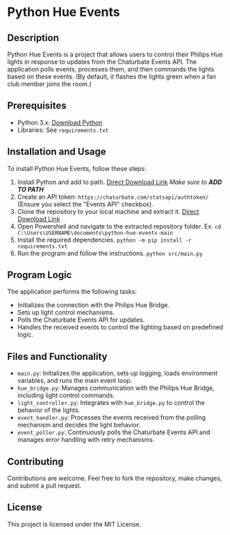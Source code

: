 # Python Hue Events

## Description
Python Hue Events is a project that allows users to control their Philips Hue lights in response to updates from the Chaturbate Events API. The application polls events, processes them, and then commands the lights based on these events. (By default, it flashes the lights green when a fan club member joins the room.)

## Prerequisites

- Python 3.x: [Download Python](https://www.python.org/downloads/)
- Libraries: See `requirements.txt`

## Installation and Usage
To install Python Hue Events, follow these steps:
1. Install Python and add to path. [Direct Download Link](https://www.python.org/ftp/python/3.12.1/python-3.12.1-amd64.exe) *Make sure to **ADD TO PATH***
2. Create an API token: `https://chaturbate.com/statsapi/authtoken/` (Ensure you select the "Events API" checkbox).
3. Clone the repository to your local machine and extract it. [Direct Download Link](https://github.com/MountainGod2/python-hue-events/archive/refs/heads/main.zip)
4. Open Powershell and navigate to the extracted repository folder. Ex. `cd C:\Users\USERNAME\documents\python-hue-events-main`
6. Install the required dependencies. `python -m pip install -r requirements.txt`
7. Run the program and follow the instructions. `python src/main.py`

## Program Logic
The application performs the following tasks:
- Initializes the connection with the Philips Hue Bridge.
- Sets up light control mechanisms.
- Polls the Chaturbate Events API for updates.
- Handles the received events to control the lighting based on predefined logic.

## Files and Functionality
- `main.py`: Initializes the application, sets up logging, loads environment variables, and runs the main event loop.
- `hue_bridge.py`: Manages communication with the Philips Hue Bridge, including light control commands.
- `light_controller.py`: Integrates with `hue_bridge.py` to control the behavior of the lights.
- `event_handler.py`: Processes the events received from the polling mechanism and decides the light behavior.
- `event_poller.py`: Continuously polls the Chaturbate Events API and manages error handling with retry mechanisms.

## Contributing
Contributions are welcome. Feel free to fork the repository, make changes, and submit a pull request.

## License
This project is licensed under the MIT License.

